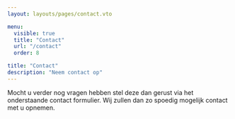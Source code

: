 ```yaml
---
layout: layouts/pages/contact.vto

menu:
  visible: true
  title: "Contact"
  url: "/contact"
  order: 8

title: "Contact"
description: "Neem contact op"
---
```


Mocht u verder nog vragen hebben stel deze dan gerust via het onderstaande contact formulier. Wij zullen dan zo spoedig mogelijk contact met u opnemen.
